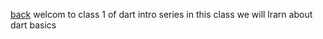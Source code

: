 [back](../README.md)
welcom to class 1 of dart  intro series in this class we will lrarn about dart basics 